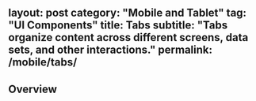 layout: post
category: "Mobile and Tablet"
tag: "UI Components"
title: Tabs
subtitle: "Tabs organize content across different screens, data sets, and other interactions."
permalink: /mobile/tabs/
---

## Overview
